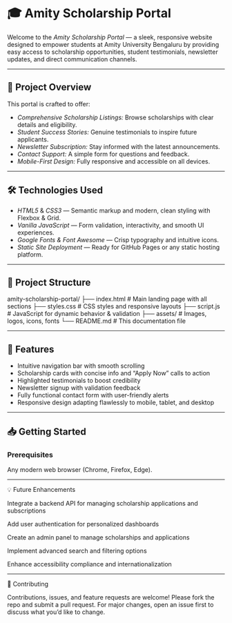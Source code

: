 # 🎓 Amity Scholarship Portal

Welcome to the *Amity Scholarship Portal* — a sleek, responsive website designed to empower students at Amity University Bengaluru by providing easy access to scholarship opportunities, student testimonials, newsletter updates, and direct communication channels.

---

## 🚀 Project Overview

This portal is crafted to offer:

- *Comprehensive Scholarship Listings:* Browse scholarships with clear details and eligibility.
- *Student Success Stories:* Genuine testimonials to inspire future applicants.
- *Newsletter Subscription:* Stay informed with the latest announcements.
- *Contact Support:* A simple form for questions and feedback.
- *Mobile-First Design:* Fully responsive and accessible on all devices.

---

## 🛠 Technologies Used

- *HTML5* & *CSS3* — Semantic markup and modern, clean styling with Flexbox & Grid.
- *Vanilla JavaScript* — Form validation, interactivity, and smooth UI experiences.
- *Google Fonts & Font Awesome* — Crisp typography and intuitive icons.
- *Static Site Deployment* — Ready for GitHub Pages or any static hosting platform.

---

## 📁 Project Structure

amity-scholarship-portal/ ├── index.html           # Main landing page with all sections ├── styles.css           # CSS styles and responsive layouts ├── script.js            # JavaScript for dynamic behavior & validation ├── assets/              # Images, logos, icons, fonts └── README.md            # This documentation file

---

## 🎯 Features

- Intuitive navigation bar with smooth scrolling  
- Scholarship cards with concise info and “Apply Now” calls to action  
- Highlighted testimonials to boost credibility  
- Newsletter signup with validation feedback  
- Fully functional contact form with user-friendly alerts  
- Responsive design adapting flawlessly to mobile, tablet, and desktop

---

## 📥 Getting Started

### Prerequisites

Any modern web browser (Chrome, Firefox, Edge).


---

💡 Future Enhancements

Integrate a backend API for managing scholarship applications and subscriptions

Add user authentication for personalized dashboards

Create an admin panel to manage scholarships and applications

Implement advanced search and filtering options

Enhance accessibility compliance and internationalization



---

🤝 Contributing

Contributions, issues, and feature requests are welcome!
Please fork the repo and submit a pull request. For major changes, open an issue first to discuss what you’d like to change.
